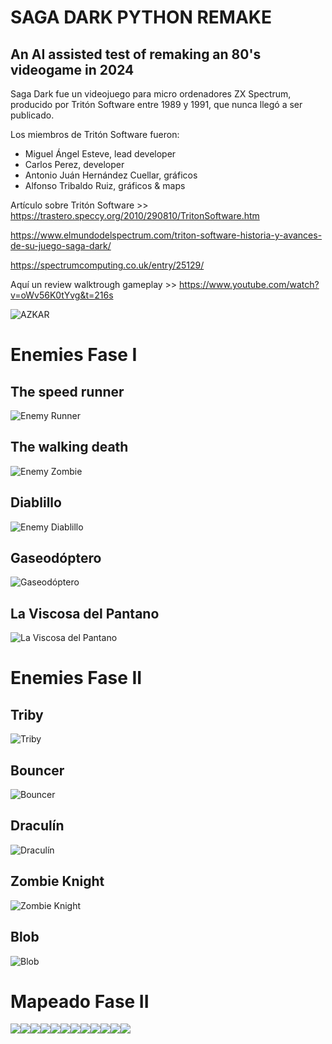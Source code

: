# SAGA DARK PYTHON REMAKE
## An AI assisted test of remaking an 80's videogame in 2024

Saga Dark fue un videojuego para micro ordenadores ZX Spectrum, producido por Tritón Software entre 1989 y 1991, que nunca llegó a ser publicado.

Los miembros de Tritón Software fueron:

- Miguel Ángel Esteve, lead developer
- Carlos Perez, developer
- Antonio Juán Hernández Cuellar, gráficos
- Alfonso Tribaldo Ruiz, gráficos & maps

Artículo sobre Tritón Software >> https://trastero.speccy.org/2010/290810/TritonSoftware.htm

https://www.elmundodelspectrum.com/triton-software-historia-y-avances-de-su-juego-saga-dark/

https://spectrumcomputing.co.uk/entry/25129/

Aquí un review walktrough gameplay >> https://www.youtube.com/watch?v=oWv56K0tYvg&t=216s


![AZKAR](https://github.com/villenero/sagadark/blob/main/bitmaps/azkar/personaje_right_idle_1.png?raw=true)

# Enemies Fase I
## The speed runner
![Enemy Runner](https://github.com/villenero/sagadark/blob/main/bitmaps/gifs/enemy-runner.gif?raw=true)

## The walking death
![Enemy Zombie](https://github.com/villenero/sagadark/blob/main/bitmaps/gifs/enemy-zombie.gif?raw=true)

## Diablillo
![Enemy Diablillo](https://github.com/villenero/sagadark/blob/main/bitmaps/gifs/enemy-little-devil.gif?raw=true)

## Gaseodóptero
![Gaseodóptero](https://github.com/villenero/sagadark/blob/main/bitmaps/gifs/enemy-flying-ass.gif?raw=true)

## La Viscosa del Pantano
![La Viscosa del Pantano](https://github.com/villenero/sagadark/blob/main/bitmaps/gifs/enemy-viscosa.gif?raw=true)

# Enemies Fase II

## Triby
![Triby](https://github.com/villenero/sagadark/blob/main/bitmaps/gifs/enemy-triby.gif?raw=true)

## Bouncer
![Bouncer](https://github.com/villenero/sagadark/blob/main/bitmaps/gifs/enemy-bouncer.gif?raw=true)

## Draculín
![Draculín](https://github.com/villenero/sagadark/blob/main/bitmaps/gifs/enemy-bat.gif?raw=true)

## Zombie Knight
![Zombie Knight](https://github.com/villenero/sagadark/blob/main/bitmaps/gifs/enemy-knight.gif?raw=true)

## Blob
![Blob](https://github.com/villenero/sagadark/blob/main/bitmaps/gifs/enemy-blob.gif?raw=true)


# Mapeado Fase II
![](https://github.com/villenero/sagadark/blob/main/resources/screenshots/Fase%2002-01.png?raw=true)![](https://github.com/villenero/sagadark/blob/main/resources/screenshots/Fase%2002-02.png?raw=true)![](https://github.com/villenero/sagadark/blob/main/resources/screenshots/Fase%2002-03.png?raw=true)![](https://github.com/villenero/sagadark/blob/main/resources/screenshots/Fase%2002-04.png?raw=true)![](https://github.com/villenero/sagadark/blob/main/resources/screenshots/Fase%2002-05.png?raw=true)![](https://github.com/villenero/sagadark/blob/main/resources/screenshots/Fase%2002-06.png?raw=true)![](https://github.com/villenero/sagadark/blob/main/resources/screenshots/Fase%2002-07.png?raw=true)![](https://github.com/villenero/sagadark/blob/main/resources/screenshots/Fase%2002-08.png?raw=true)![](https://github.com/villenero/sagadark/blob/main/resources/screenshots/Fase%2002-09.png?raw=true)![](https://github.com/villenero/sagadark/blob/main/resources/screenshots/Fase%2002-10.png?raw=true)![](https://github.com/villenero/sagadark/blob/main/resources/screenshots/Fase%2002-11.png?raw=true)![](https://github.com/villenero/sagadark/blob/main/resources/screenshots/Fase%2002-12.png?raw=true)
